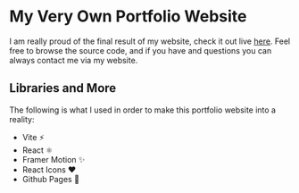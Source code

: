 # My Very Own Portfolio Website

I am really proud of the final result of my website, check it out live [here](https://alancortez1337.github.io/portfolio/). Feel free to browse the source code, and if you have and questions you can always contact me via my website.

## Libraries and More

The following is what I used in order to make this portfolio website into a reality:

- Vite ⚡
- React ⚛️
- Framer Motion ✨
- React Icons ❤️
- Github Pages 📃
